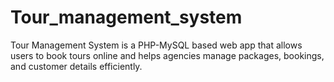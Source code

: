 # Tour_management_system
Tour Management System is a PHP-MySQL based web app that allows users to book tours online and helps agencies manage packages, bookings, and customer details efficiently.
